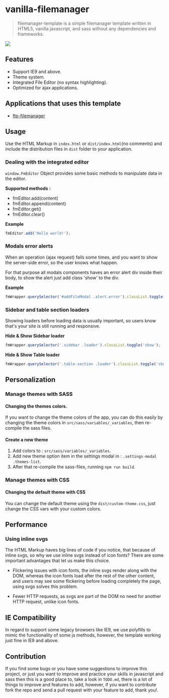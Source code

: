 # vanilla-filemanager

> filemanager-template is a simple filemanager template written in HTML5, vanilla javascript, and sass without any dependencies and frameworks.

![](https://user-images.githubusercontent.com/49124992/87870746-ec072e80-c9a2-11ea-8bd1-480d1050bee8.gif)

## Features

* Support IE9 and above.
* Theme system.
* Integrated File Editor (no syntax highlighting).
* Optimized for ajax applications.

## Applications that uses this template

* [ftp-filemanager](https://github.com/AmraniCh/ftp-filemanager)

## Usage

Use the HTML Markup in `index.html` or `dist/index.html`(no comments) and include the distribution files in `dist` folder to your application.

### Dealing with the integrated editor 

`window.FmEditor` Object provides some basic methods to manipulate data in the editor.

**Supported methods :**

* fmEditor.add(content)
* fmEditor.append(content)
* fmEditor.get()
* fmEditor.clear()

**Example**

```js
fmEditor.add('Hello world!');
```

### Modals error alerts

When an operation (ajax request) fails some times, and you want to show the server-side error, so the user knows what happen.

For that purpose all modals components haves an error alert div inside their body, to show the alert just add class 'show' to the div.

**Example**

```js
fmWrapper.querySelector('#addFileModal .alert.error').classList.toggle('show');
```

### Sidebar and table section loaders

Showing loaders before loading data is usually important, so users know that's your site is still running and responsive.

**Hide & Show Sidebar loader**

```js
fmWrapper.querySelector('.sidebar .loader').classList.toggle('show');
```

**Hide & Show Table loader**

```js
fmWrapper.querySelector('.table-section .loader').classList.toggle('show');
```

## Personalization

### Manage themes with SASS

#### Changing the themes colors.

If you want to change the theme colors of the app, you can do this easily by changing the theme colors in `src/sass/variables/_variables`, then re-compile the sass files. 

#### Create a new theme

1. Add colors to : `src/sass/variables/_variables`.
2. Add new theme option item in the settings modal in : `.settings-modal .themes-list`.
3. After that re-compile the sass-files, running `npm run build`.

### Manage themes with CSS

#### Changing the default theme with CSS

You can change the default theme using the `dist/custom-theme.css`, just change the CSS vars with your custom colors.

## Performance

### Using inline svgs

The HTML Markup haves big lines of code if you notice, that because of inline svgs, so why we use inline svgs instead of icon fonts? There are some important advantages that let us make this choice.

* Flickering issues with icon fonts, the inline svgs render along with the DOM, whereas the icon fonts load after the rest of the other content, and users may see some flickering before loading completely the page, using svgs solves this problem.

* Fewer HTTP requests, as svgs are part of the DOM no need for another HTTP request, unlike icon fonts.

## IE Compatibility

In regard to support some legacy browsers like IE9, we use polyfills to mimic the functionality of some js methods, however, the template working just fine in IE9 and above. 

## Contribution

If you find some bugs or you have some suggestions to improve this project, or just you want to improve and practice your skills in javascript and sass then this is a good place to, take a look in `TODO.md`, there is a lot of things to improve and features to add, however, if you want to contribute fork the repo and send a pull request with your feature to add, thank you!.
